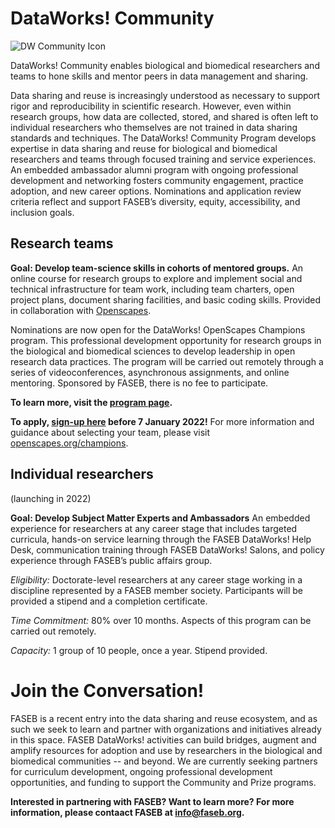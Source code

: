 # DataWorks! Community

![DW Community Icon](https://user-images.githubusercontent.com/90872869/145875407-f207624e-1412-4c27-bc82-9f091510e73b.jpg "FASEB DataWorks! Community icon")

DataWorks! Community enables biological and biomedical researchers and teams to hone skills and mentor peers in data management and sharing.

Data sharing and reuse is increasingly understood as necessary to support rigor and reproducibility in scientific research. However, even within research groups, how data are collected, stored, and shared is often left to individual researchers who themselves are not trained in data sharing standards and techniques. The DataWorks! Community Program develops expertise in data sharing and reuse for biological and biomedical researchers and teams through focused training and service experiences. An embedded ambassador alumni program with ongoing professional development and networking fosters community engagement, practice adoption, and new career options. Nominations and application review criteria reflect and support FASEB’s diversity, equity, accessibility, and inclusion goals. 

## Research teams 

**Goal:  Develop team-science skills in cohorts of mentored groups.**
An online course for research groups to explore and implement social and technical infrastructure for team work, including team charters, open project plans, document sharing facilities, and basic coding skills.  Provided in collaboration with [Openscapes](https://openscapes.org).

Nominations are now open for the DataWorks! OpenScapes Champions program.  This professional development opportunity for research groups in the biological and biomedical sciences to develop leadership in open research data practices.  The program will be carried out remotely through a series of videoconferences, asynchronous assignments, and online mentoring.  Sponsored by FASEB, there is no fee to participate.  

**To learn more, visit the [program page](https://github.com/FASEB-DataWorks/2022-openscapes-champions).**

**To apply, [sign-up here](https://forms.gle/YeDQMbhxaNtMna9SA) before 7 January 2022!** For more information and guidance about selecting your team, please visit[ openscapes.org/champions](https://www.openscapes.org/champions/). 


## Individual researchers 
(launching in 2022)

**Goal:  Develop Subject Matter Experts and Ambassadors**
An embedded experience for researchers at any career stage that includes targeted curricula, hands-on service learning through the FASEB DataWorks! Help Desk, communication training through FASEB DataWorks! Salons, and policy experience through FASEB’s public affairs group.

*Eligibility:*  Doctorate-level researchers at any career stage working in a discipline represented by a FASEB member society.  Participants will be provided a stipend and a completion certificate.

*Time Commitment:*  80% over 10 months.  Aspects of this program can be carried out remotely.

*Capacity:* 1 group of 10 people, once a year.  Stipend provided. 

# Join the Conversation!

FASEB is a recent entry into the data sharing and reuse ecosystem, and as such  we seek to learn and partner with organizations and initiatives already in this space.  FASEB DataWorks! activities can build bridges, augment and amplify resources for adoption and use by researchers in the biological and biomedical communities -- and beyond.  We are currently seeking partners for curriculum development, ongoing professional development opportunities, and funding to support the Community and Prize programs.

**Interested in partnering with FASEB? Want to learn more? For more information, please contaact FASEB at info@faseb.org.**
